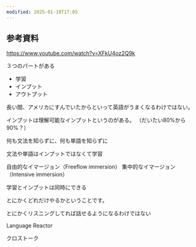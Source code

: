 ```yaml
---
modified: 2025-01-19T17:05
---
```




## 参考資料

https://www.youtube.com/watch?v=XFkU4oz2Q9k


３つのパートがある
- 学習
- インプット
- アウトプット

長い間、アメリカにすんでいたからといって英語がうまくなるわけではない。

インプットは理解可能なインプットというのがある。
（だいたい80%から90%？）

何も文法を知らずに、何も単語を知らずに

文法や単語はインプットではなくて学習

自由的なイマージョン（Freeflow immersion）
集中的なイマージョン（Intensive immersion）

学習とインプットは同時にできる

とにかくどれだけやるかということです。

とにかくリスニングしてれば話せるようになるわけではない

Language Reactor

クロストーク




